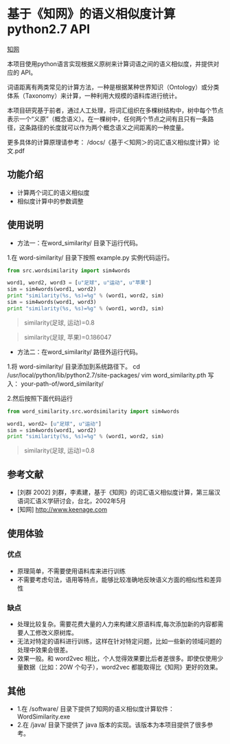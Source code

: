 # 基于《知网》的语义相似度计算 python2.7 API
[知网](http://www.keenage.com/)

本项目使用python语言实现根据义原树来计算词语之间的语义相似度，并提供对应的 API。

词语距离有两类常见的计算方法，一种是根据某种世界知识（Ontology）或分类体系（Taxonomy）来计算，一种利用大规模的语料库进行统计。

本项目研究基于前者，通过人工处理，将词汇组织在多棵树结构中，树中每个节点表示一个“义原”（概念语义）。在一棵树中，任何两个节点之间有且只有一条路径，这条路径的长度就可以作为两个概念语义之间距离的一种度量。

更多具体的计算原理请参考： /docs/《基于＜知网＞的词汇语义相似度计算》论文.pdf

## 功能介绍

- 计算两个词汇的语义相似度
- 相似度计算中的参数调整


## 使用说明

- 方法一：在word_similarity/ 目录下运行代码。

1.在 word-similarity/ 目录下按照 example.py 实例代码运行。
```python
from src.wordsimilarity import sim4words

word1, word2, word3 = [u"足球", u"运动", u"苹果"]
sim = sim4words(word1, word2)
print "similarity(%s, %s)=%g" % (word1, word2, sim)
sim = sim4words(word1, word3)
print "similarity(%s, %s)=%g" % (word1, word3, sim)
```
> similarity(足球, 运动)=0.8

> similarity(足球, 苹果)=0.186047

- 方法二：在word_similarity/ 路径外运行代码。

1.将 word-similarity/ 目录添加到系统路径下。
cd /usr/local/python/lib/python2.7/site-packages/
vim word_similarity.pth
写入： your-path-of/word_similarity/

2.然后按照下面代码运行
```python
from word_similarity.src.wordsimilarity import sim4words

word1, word2= [u"足球", u"运动"]
sim = sim4words(word1, word2)
print "similarity(%s, %s)=%g" % (word1, word2, sim)
```
> similarity(足球, 运动)=0.8


## 参考文献

- [刘群 2002] 刘群，李素建，基于《知网》的词汇语义相似度计算，第三届汉语词汇语义学研讨会，台北，2002年5月
- [知网] http://www.keenage.com


## 使用体验
### 优点

- 原理简单，不需要使用语料库来进行训练
- 不需要考虑句法，语用等特点，能够比较准确地反映语义方面的相似性和差异性

### 缺点

- 处理比较复杂。需要花费大量的人力来构建义原语料库,每次添加新的内容都需要人工修改义原树库。
- 无法对特定的语料进行训练，这样在针对特定问题，比如一些新的领域问题的处理中效果会很差。
- 效果一般。和 word2vec 相比，个人觉得效果要比后者差很多。即使仅使用少量数据（比如：20W 个句子），word2vec 都能取得比《知网》更好的效果。


## 其他

- 1.在 /software/ 目录下提供了知网的语义相似度计算软件： WordSimilarity.exe
- 2.在 /java/ 目录下提供了 java 版本的实现。该版本为本项目提供了很多参考。

